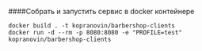 ####Собрать и запустить сервис в docker контейнере
```
docker build . -t kopranovin/barbershop-clients
docker run -d --rm -p 8080:8080 -e "PROFILE=test" kopranovin/barbershop-clients
```